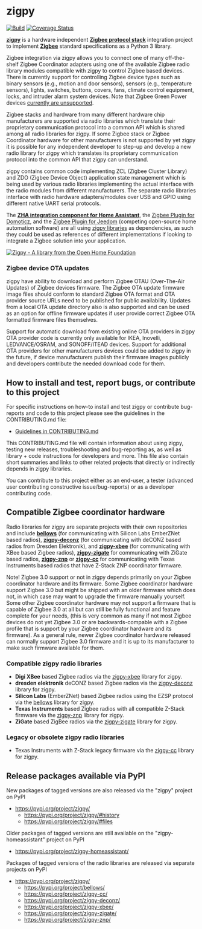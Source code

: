 # zigpy

[![Build](https://github.com/zigpy/zigpy/workflows/CI/badge.svg?branch=dev)](https://github.com/zigpy/zigpy/workflows/CI/badge.svg?branch=dev)
[![Coverage Status](https://codecov.io/gh/zigpy/zigpy/branch/dev/graph/badge.svg)](https://codecov.io/gh/zigpy/zigpy)

**[zigpy](https://github.com/zigpy/zigpy)** is a hardware independent **[Zigbee protocol stack](https://en.wikipedia.org/wiki/Zigbee)** integration project to implement **[Zigbee](https://www.zigbee.org/)** standard specifications as a Python 3 library. 

Zigbee integration via zigpy allows you to connect one of many off-the-shelf Zigbee Coordinator adapters using one of the available Zigbee radio library modules compatible with zigpy to control Zigbee based devices. There is currently support for controlling Zigbee device types such as binary sensors (e.g., motion and door sensors), sensors (e.g., temperature sensors), lights, switches, buttons, covers, fans, climate control equipment, locks, and intruder alarm system devices. Note that Zigbee Green Power devices [currently are unsupported](https://github.com/zigpy/zigpy/issues/341).

Zigbee stacks and hardware from many different hardware chip manufacturers are supported via radio libraries which translate their proprietary communication protocol into a common API which is shared among all radio libraries for zigpy. If some Zigbee stack or Zigbee Coordinator hardware for other manufacturers is not supported by yet zigpy it is possible for any independent developer to step-up and develop a new radio library for zigpy which translates its proprietary communication protocol into the common API that zigpy can understand.

zigpy contains common code implementing ZCL (Zigbee Cluster Library) and ZDO (Zigbee Device Object) application state management which is being used by various radio libraries implementing the actual interface with the radio modules from different manufacturers. The separate radio libraries interface with radio hardware adapters/modules over USB and GPIO using different native UART serial protocols.

The **[ZHA integration component for Home Assistant](https://www.home-assistant.io/integrations/zha/)**, the [Zigbee Plugin for Domoticz](https://www.domoticz.com/wiki/ZigbeeForDomoticz), and the [Zigbee Plugin for Jeedom](https://doc.jeedom.com/en_US/plugins/automation%20protocol/zigbee/) (competing open-source home automation software) are all using [zigpy libraries](https://github.com/zigpy/) as dependencies, as such they could be used as references of different implementations if looking to integrate a Zigbee solution into your application.

[![Zigpy - A library from the Open Home Foundation](https://www.openhomefoundation.org/badges/zigpy.png)](https://www.openhomefoundation.org/)

### Zigbee device OTA updates

zigpy have ability to download and perform Zigbee OTAU (Over-The-Air Updates) of Zigbee devices firmware. The Zigbee OTA update firmware image files should conform to standard Zigbee OTA format and OTA provider source URLs need to be published for public availability. Updates from a local OTA update directory also is also supported and can be used as an option for offline firmware updates if user provide correct Zigbee OTA formatted firmware files themselves.

Support for automatic download from existing online OTA providers in zigpy OTA provider code is currently only available for IKEA, Inovelli, LEDVANCE/OSRAM, and SONOFF/ITEAD devices. Support for additional OTA providers for other manufacturers devices could be added to zigpy in the future, if device manufacturers publish their firmware images publicly and developers contribute the needed download code for them.

## How to install and test, report bugs, or contribute to this project

For specific instructions on how-to install and test zigpy or contribute bug-reports and code to this project please see the guidelines in the CONTRIBUTING.md file:

- [Guidelines in CONTRIBUTING.md](./CONTRIBUTING.md)

This CONTRIBUTING.md file will contain information about using zigpy, testing new releases, troubleshooting and bug-reporting as, as well as library + code instructions for developers and more. This file also contain short summaries and links to other related projects that directly or indirectly depends in zigpy libraries.

You can contribute to this project either as an end-user, a tester (advanced user contributing constructive issue/bug-reports) or as a developer contributing code.

## Compatible Zigbee coordinator hardware

Radio libraries for zigpy are separate projects with their own repositories and include **[bellows](https://github.com/zigpy/bellows)** (for communicating with Silicon Labs EmberZNet based radios), **[zigpy-deconz](https://github.com/zigpy/zigpy-deconz)** (for communicating with deCONZ based radios from Dresden Elektronik), and **[zigpy-xbee](https://github.com/zigpy/zigpy-xbee)** (for communicating with XBee based Zigbee radios), **[zigpy-zigate](https://github.com/zigpy/zigpy-zigate)** for communicating with ZiGate based radios, **[zigpy-znp](https://github.com/zha-ng/zigpy-znp)** or **[zigpy-cc](https://github.com/zigpy/zigpy-cc)** for communicating with Texas Instruments based radios that have Z-Stack ZNP coordinator firmware.

Note! Zigbee 3.0 support or not in zigpy depends primarily on your Zigbee coordinator hardware and its firmware. Some Zigbee coordinator hardware support Zigbee 3.0 but might be shipped with an older firmware which does not, in which case may want to upgrade the firmware manually yourself. Some other Zigbee coordinator hardware may not support a firmware that is capable of Zigbee 3.0 at all but can still be fully functional and feature complete for your needs, (this is very common as many if not most Zigbee devices do not yet Zigbee 3.0 or are backwards-compable with a Zigbee profile that is support by your Zigbee coordinator hardware and its firmware). As a general rule, newer Zigbee coordinator hardware released can normally support Zigbee 3.0 firmware and it is up to its manufacturer to make such firmware available for them.

### Compatible zigpy radio libraries

- **Digi XBee** based Zigbee radios via the [zigpy-xbee](https://github.com/zigpy/zigpy-xbee) library for zigpy.
- **dresden elektronik** deCONZ based Zigbee radios via the [zigpy-deconz](https://github.com/zigpy/zigpy-deconz) library for zigpy.
- **Silicon Labs** (EmberZNet) based Zigbee radios using the EZSP protocol via the [bellows](https://github.com/zigpy/bellows) library for zigpy.
- **Texas Instruments** based Zigbee radios with all compatible Z-Stack firmware via the [zigpy-znp](https://github.com/zha-ng/zigpy-znp) library for zigpy.
- **ZiGate** based ZigBee radios via the [zigpy-zigate](https://github.com/zigpy/zigpy-zigate) library for zigpy.

### Legacy or obsolete zigpy radio libraries

- Texas Instruments with Z-Stack legacy firmware via the [zigpy-cc](https://github.com/zigpy/zigpy-cc) library for zigpy.

## Release packages available via PyPI

New packages of tagged versions are also released via the "zigpy" project on PyPI
  - https://pypi.org/project/zigpy/
    - https://pypi.org/project/zigpy/#history
    - https://pypi.org/project/zigpy/#files

Older packages of tagged versions are still available on the "zigpy-homeassistant" project on PyPI
  - https://pypi.org/project/zigpy-homeassistant/

Packages of tagged versions of the radio libraries are released via separate projects on PyPI
- https://pypi.org/project/zigpy/
  - https://pypi.org/project/bellows/
  - https://pypi.org/project/zigpy-cc/
  - https://pypi.org/project/zigpy-deconz/
  - https://pypi.org/project/zigpy-xbee/
  - https://pypi.org/project/zigpy-zigate/
  - https://pypi.org/project/zigpy-znp/
